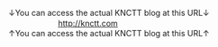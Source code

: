 ↓You can access the actual KNCTT blog at this URL↓<br>
　　　　　      　http://knctt.com<br>
↑You can access the actual KNCTT blog at this URL↑
